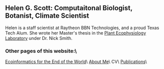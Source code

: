 ## Helen G. Scott: Computaitonal Biologist, Botanist, Climate Scientist

Helen is a staff scientist at Raytheon BBN Technologies, and a proud Texas Tech Alum. She wrote her Master's thesis in the [Plant Ecophysiology Laboratory](http://www.smithecophyslab.com/) under Dr. Nick Smith.

### Other pages of this website:\\
[Ecoinformatics for the End of the World](./Ecoinformatics.html)\\
[About Me](./Bio.md)\\
CV\\
[Publications](https://scholar.google.com/citations?user=XLP1QBAAAAAJ&hl=en)\\
